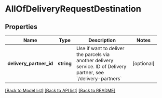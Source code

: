 # AllOfDeliveryRequestDestination

## Properties
Name | Type | Description | Notes
------------ | ------------- | ------------- | -------------
**delivery_partner_id** | **string** | Use if want to deliver the parcels via another delivery service. ID of Delivery partner, see &#x60;/delivery-partners&#x60; | [optional] 

[[Back to Model list]](../../README.md#documentation-for-models) [[Back to API list]](../../README.md#documentation-for-api-endpoints) [[Back to README]](../../README.md)

